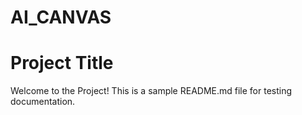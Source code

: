 # AI_CANVAS
# Project Title

Welcome to the Project! This is a sample README.md file for testing documentation.



